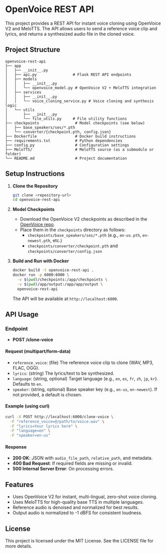 # OpenVoice REST API

This project provides a REST API for instant voice cloning using OpenVoice V2 and MeloTTS. The API allows users to send a reference voice clip and lyrics, and returns a synthesized audio file in the cloned voice.

## Project Structure

```
openvoice-rest-api
├── app
│   ├── __init__.py
│   ├── api.py                # Flask REST API endpoints
│   ├── models
│   │   ├── __init__.py
│   │   └── openvoice_model.py # OpenVoice V2 + MeloTTS integration
│   ├── services
│   │   ├── __init__.py
│   │   └── voice_cloning_service.py # Voice cloning and synthesis logic
│   └── utils
│       ├── __init__.py
│       └── file_utils.py     # File utility functions
├── checkpoints                # Model checkpoints (see below)
│   ├── base_speakers/ses/*.pth
│   └── converter/{checkpoint.pth, config.json}
├── Dockerfile                 # Docker build instructions
├── requirements.txt           # Python dependencies
├── config.py                  # Configuration settings
├── MeloTTS/                   # MeloTTS source (as a submodule or folder)
└── README.md                  # Project documentation
```

## Setup Instructions

1. **Clone the Repository**
   ```bash
   git clone <repository-url>
   cd openvoice-rest-api
   ```

2. **Model Checkpoints**
   - Download the OpenVoice V2 checkpoints as described in the [OpenVoice repo](https://github.com/myshell-ai/OpenVoice).
   - Place them in the `checkpoints` directory as follows:
     - `checkpoints/base_speakers/ses/*.pth` (e.g., `en-us.pth`, `en-newest.pth`, etc.)
     - `checkpoints/converter/checkpoint.pth` and `checkpoints/converter/config.json`

3. **Build and Run with Docker**
   ```bash
   docker build -t openvoice-rest-api .
   docker run -p 6000:6000 \
     -v $(pwd)/checkpoints:/app/checkpoints \
     -v $(pwd)/app/output:/app/app/output \
     openvoice-rest-api
   ```

   The API will be available at `http://localhost:6000`.

## API Usage

### Endpoint

- **POST /clone-voice**

#### Request (multipart/form-data)
- `reference_voice`: (file) The reference voice clip to clone (WAV, MP3, FLAC, OGG).
- `lyrics`: (string) The lyrics/text to be synthesized.
- `language`: (string, optional) Target language (e.g., `en`, `es`, `fr`, `zh`, `jp`, `kr`). Defaults to `en`.
- `speaker`: (string, optional) Base speaker key (e.g., `en-us`, `en-newest`). If not provided, a default is chosen.

#### Example (using curl)
```bash
curl -X POST http://localhost:6000/clone-voice \
  -F "reference_voice=@/path/to/voice.wav" \
  -F "lyrics=Your lyrics here" \
  -F "language=en" \
  -F "speaker=en-us"
```

#### Response
- **200 OK**: JSON with `audio_file_path`, `relative_path`, and metadata.
- **400 Bad Request**: If required fields are missing or invalid.
- **500 Internal Server Error**: On processing errors.

## Features
- Uses OpenVoice V2 for instant, multi-lingual, zero-shot voice cloning.
- Uses MeloTTS for high-quality base TTS in multiple languages.
- Reference audio is denoised and normalized for best results.
- Output audio is normalized to -1 dBFS for consistent loudness.

## License

This project is licensed under the MIT License. See the LICENSE file for more details.